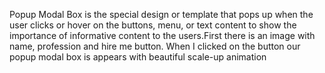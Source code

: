 Popup Modal Box is the special design or template that pops up when the user clicks or hover on the buttons, menu, or text content to show the importance of informative content to the users.First there is an image with name, profession and hire me button. When I clicked on the button our popup modal box is appears with beautiful scale-up animation
